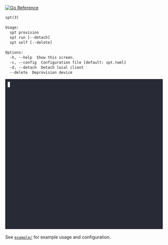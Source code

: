 [![Go Reference](https://pkg.go.dev/badge/github.com/littledivy/spt.svg)](https://pkg.go.dev/github.com/littledivy/spt)

```
spt(3)

Usage:
  spt provision
  spt run [--detach]
  spt self [--delete]

Options:
  -h, --help  Show this screen.
  -c, --config  Configuration file [default: spt.toml]
  -d, --detach  Detach local client
  --delete  Deprovision device
```

![spt](demo.gif)

See [`example/`](example) for example usage and configuration.
